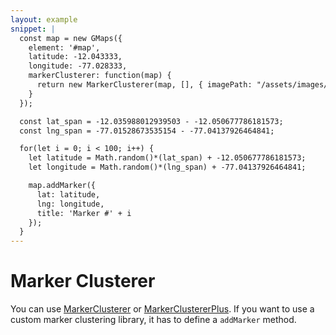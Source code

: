 ```yaml
---
layout: example
snippet: |
  const map = new GMaps({
    element: '#map',
    latitude: -12.043333,
    longitude: -77.028333,
    markerClusterer: function(map) {
      return new MarkerClusterer(map, [], { imagePath: "/assets/images/m" });
    }
  });

  const lat_span = -12.035988012939503 - -12.050677786181573;
  const lng_span = -77.01528673535154 - -77.04137926464841;

  for(let i = 0; i < 100; i++) {
    let latitude = Math.random()*(lat_span) + -12.050677786181573;
    let longitude = Math.random()*(lng_span) + -77.04137926464841;

    map.addMarker({
      lat: latitude,
      lng: longitude,
      title: 'Marker #' + i
    });
  }
---
```

# Marker Clusterer

You can use [MarkerClusterer](https://github.com/googlemaps/v3-utility-library/tree/master/packages/markerclusterer) or [MarkerClustererPlus](https://github.com/googlemaps/v3-utility-library/tree/master/packages/markerclustererplus). If you want to use a custom marker clustering library, it has to define a `addMarker` method.

<script type="text/javascript" src="https://cdn.jsdelivr.net/npm/@google/markerclusterer@2.0.6/dist/markerclusterer.min.js"></script>